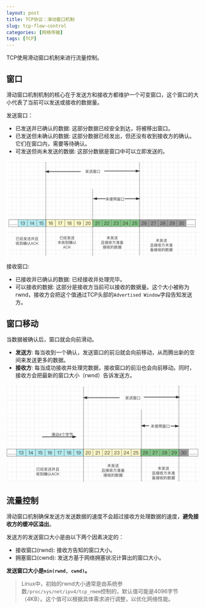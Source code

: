 ```yaml
---
layout: post
title: TCP协议：滑动窗口机制
slug: tcp-flow-control
categories: [网络传输]
tags: [TCP]
---
```

TCP使用滑动窗口机制来进行流量控制。

## 窗口
滑动窗口机制机制的核心在于发送方和接收方都维护一个可变窗口，这个窗口的大小代表了当前可以发送或接收的数据量。

发送窗口：
+ 已发送并已确认的数据: 这部分数据已经安全到达，将被移出窗口。
+ 已发送但未确认的数据: 这部分数据已经发出，但还没有收到接收方的确认。它们在窗口内，需要等待确认。
+ 可发送但尚未发送的数据: 这部分数据是窗口中可以立即发送的。

![](/assets/images/slidewindow1.png)

接收窗口:
+ 已接收并已确认的数据: 已经接收并处理完毕。
+ 可以接收的数据: 这部分是接收方当前可以接收的数据量。这个大小被称为rwnd，接收方会把这个值通过TCP头部的`Advertised Window`字段告知发送方。

## 窗口移动
当数据被确认后，窗口就会向前滑动。
+ **发送方**: 每当收到一个确认，发送窗口的前沿就会向前移动，从而腾出新的空间来发送更多的数据。
+ **接收方**: 每当成功接收并处理完数据，接收窗口的前沿也会向前移动。同时，接收方会把最新的窗口大小（rwnd）告诉发送方。

![](/assets/images/slidewindow2.png)
## 流量控制
滑动窗口机制确保发送方发送数据的速度不会超过接收方处理数据的速度，**避免接收方的缓冲区溢出**。

发送方的发送窗口大小是由以下两个因素决定的：
+ 接收窗口(rwnd): 接收方告知的窗口大小。
+ 拥塞窗口(cwnd): 发送方基于网络拥塞状况计算出的窗口大小。

**发送窗口大小是`min(rwnd, cwnd)`。**

> Linux中，初始的rwnd大小通常是由系统参数`/proc/sys/net/ipv4/tcp_rmem`控制的，默认值可能是4096字节（4KB）。这个值可以根据具体需求进行调整，以优化网络性能。